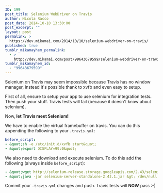 ```yaml
---
ID: 199
post_title: Selenium WebDriver on Travis
author: Nicola Racco
post_date: 2014-10-10 13:30:00
post_excerpt: ""
layout: post
permalink: >
  https://dev.mikamai.com/2014/10/10/selenium-webdriver-on-travis/
published: true
tumblr_mikamayhem_permalink:
  - >
    http://dev.mikamai.com/post/99643679599/selenium-webdriver-on-travis
tumblr_mikamayhem_id:
  - "99643679599"
---
```

Selenium on Travis may seem impossible because Travis has no window manager, instead it's possible thank to xvfb and even easy to setup.

First of all, ensure to setup your app to use selenium for integration tests. Then push your stuff. Travis tests will fail (because it doesn't know about selenium).

Now, **let Travis meet Selenium!**

We have to enable the virtual framebuffer on travis. You can do this appending the following to your `.travis.yml`:

```yaml
before_script:
- &quot;sh -e /etc/init.d/xvfb start&quot;
- &quot;export DISPLAY=99:0&quot;
```

We also need to download and execute selenium. To do this add the following (always inside `before_script`):

```yaml
- &quot;wget http://selenium-release.storage.googleapis.com/2.43/selenium-server-standalone-2.43.1.jar&quot;
- &quot;java -jar selenium-server-standalone-2.43.1.jar &gt; /dev/null &amp;&quot;
```

Commit your `.travis.yml` changes and push. Travis tests will **NOW** pass :-)